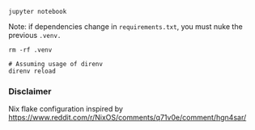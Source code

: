 ```console
jupyter notebook
```

Note: if dependencies change in `requirements.txt`, you must nuke the previous `.venv.`

```console
rm -rf .venv

# Assuming usage of direnv
direnv reload
```

### Disclaimer

Nix flake configuration inspired by https://www.reddit.com/r/NixOS/comments/q71v0e/comment/hgn4sar/